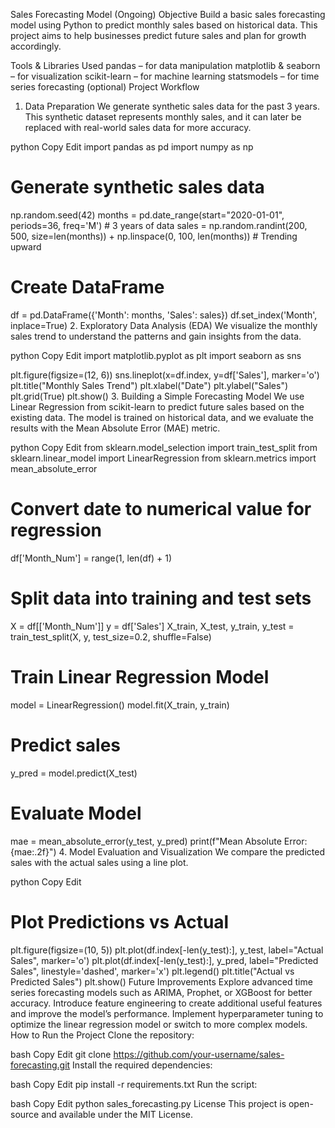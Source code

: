 Sales Forecasting Model (Ongoing)
Objective
Build a basic sales forecasting model using Python to predict monthly sales based on historical data. This project aims to help businesses predict future sales and plan for growth accordingly.

Tools & Libraries Used
pandas – for data manipulation
matplotlib & seaborn – for visualization
scikit-learn – for machine learning
statsmodels – for time series forecasting (optional)
Project Workflow
1. Data Preparation
We generate synthetic sales data for the past 3 years. This synthetic dataset represents monthly sales, and it can later be replaced with real-world sales data for more accuracy.

python
Copy
Edit
import pandas as pd
import numpy as np

# Generate synthetic sales data
np.random.seed(42)
months = pd.date_range(start="2020-01-01", periods=36, freq='M')  # 3 years of data
sales = np.random.randint(200, 500, size=len(months)) + np.linspace(0, 100, len(months))  # Trending upward

# Create DataFrame
df = pd.DataFrame({'Month': months, 'Sales': sales})
df.set_index('Month', inplace=True)
2. Exploratory Data Analysis (EDA)
We visualize the monthly sales trend to understand the patterns and gain insights from the data.

python
Copy
Edit
import matplotlib.pyplot as plt
import seaborn as sns

plt.figure(figsize=(12, 6))
sns.lineplot(x=df.index, y=df['Sales'], marker='o')
plt.title("Monthly Sales Trend")
plt.xlabel("Date")
plt.ylabel("Sales")
plt.grid(True)
plt.show()
3. Building a Simple Forecasting Model
We use Linear Regression from scikit-learn to predict future sales based on the existing data. The model is trained on historical data, and we evaluate the results with the Mean Absolute Error (MAE) metric.

python
Copy
Edit
from sklearn.model_selection import train_test_split
from sklearn.linear_model import LinearRegression
from sklearn.metrics import mean_absolute_error

# Convert date to numerical value for regression
df['Month_Num'] = range(1, len(df) + 1)

# Split data into training and test sets
X = df[['Month_Num']]
y = df['Sales']
X_train, X_test, y_train, y_test = train_test_split(X, y, test_size=0.2, shuffle=False)

# Train Linear Regression Model
model = LinearRegression()
model.fit(X_train, y_train)

# Predict sales
y_pred = model.predict(X_test)

# Evaluate Model
mae = mean_absolute_error(y_test, y_pred)
print(f"Mean Absolute Error: {mae:.2f}")
4. Model Evaluation and Visualization
We compare the predicted sales with the actual sales using a line plot.

python
Copy
Edit
# Plot Predictions vs Actual
plt.figure(figsize=(10, 5))
plt.plot(df.index[-len(y_test):], y_test, label="Actual Sales", marker='o')
plt.plot(df.index[-len(y_test):], y_pred, label="Predicted Sales", linestyle='dashed', marker='x')
plt.legend()
plt.title("Actual vs Predicted Sales")
plt.show()
Future Improvements
Explore advanced time series forecasting models such as ARIMA, Prophet, or XGBoost for better accuracy.
Introduce feature engineering to create additional useful features and improve the model’s performance.
Implement hyperparameter tuning to optimize the linear regression model or switch to more complex models.
How to Run the Project
Clone the repository:

bash
Copy
Edit
git clone https://github.com/your-username/sales-forecasting.git
Install the required dependencies:

bash
Copy
Edit
pip install -r requirements.txt
Run the script:

bash
Copy
Edit
python sales_forecasting.py
License
This project is open-source and available under the MIT License.
